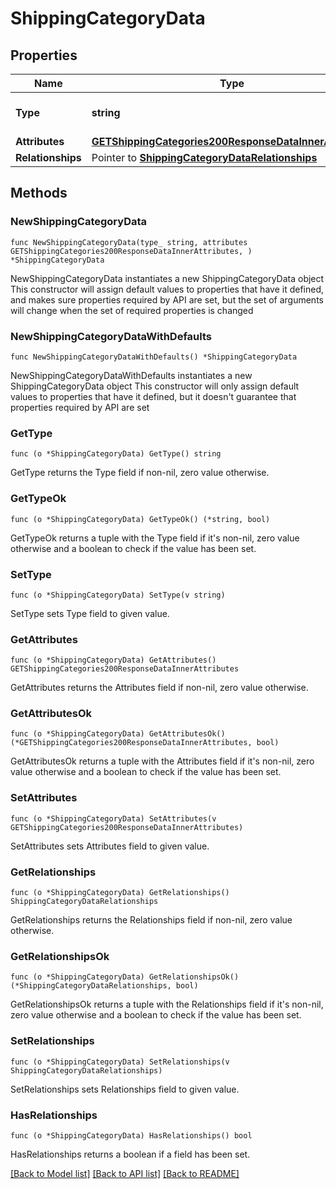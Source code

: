 # ShippingCategoryData

## Properties

Name | Type | Description | Notes
------------ | ------------- | ------------- | -------------
**Type** | **string** | The resource&#39;s type | 
**Attributes** | [**GETShippingCategories200ResponseDataInnerAttributes**](GETShippingCategories200ResponseDataInnerAttributes.md) |  | 
**Relationships** | Pointer to [**ShippingCategoryDataRelationships**](ShippingCategoryDataRelationships.md) |  | [optional] 

## Methods

### NewShippingCategoryData

`func NewShippingCategoryData(type_ string, attributes GETShippingCategories200ResponseDataInnerAttributes, ) *ShippingCategoryData`

NewShippingCategoryData instantiates a new ShippingCategoryData object
This constructor will assign default values to properties that have it defined,
and makes sure properties required by API are set, but the set of arguments
will change when the set of required properties is changed

### NewShippingCategoryDataWithDefaults

`func NewShippingCategoryDataWithDefaults() *ShippingCategoryData`

NewShippingCategoryDataWithDefaults instantiates a new ShippingCategoryData object
This constructor will only assign default values to properties that have it defined,
but it doesn't guarantee that properties required by API are set

### GetType

`func (o *ShippingCategoryData) GetType() string`

GetType returns the Type field if non-nil, zero value otherwise.

### GetTypeOk

`func (o *ShippingCategoryData) GetTypeOk() (*string, bool)`

GetTypeOk returns a tuple with the Type field if it's non-nil, zero value otherwise
and a boolean to check if the value has been set.

### SetType

`func (o *ShippingCategoryData) SetType(v string)`

SetType sets Type field to given value.


### GetAttributes

`func (o *ShippingCategoryData) GetAttributes() GETShippingCategories200ResponseDataInnerAttributes`

GetAttributes returns the Attributes field if non-nil, zero value otherwise.

### GetAttributesOk

`func (o *ShippingCategoryData) GetAttributesOk() (*GETShippingCategories200ResponseDataInnerAttributes, bool)`

GetAttributesOk returns a tuple with the Attributes field if it's non-nil, zero value otherwise
and a boolean to check if the value has been set.

### SetAttributes

`func (o *ShippingCategoryData) SetAttributes(v GETShippingCategories200ResponseDataInnerAttributes)`

SetAttributes sets Attributes field to given value.


### GetRelationships

`func (o *ShippingCategoryData) GetRelationships() ShippingCategoryDataRelationships`

GetRelationships returns the Relationships field if non-nil, zero value otherwise.

### GetRelationshipsOk

`func (o *ShippingCategoryData) GetRelationshipsOk() (*ShippingCategoryDataRelationships, bool)`

GetRelationshipsOk returns a tuple with the Relationships field if it's non-nil, zero value otherwise
and a boolean to check if the value has been set.

### SetRelationships

`func (o *ShippingCategoryData) SetRelationships(v ShippingCategoryDataRelationships)`

SetRelationships sets Relationships field to given value.

### HasRelationships

`func (o *ShippingCategoryData) HasRelationships() bool`

HasRelationships returns a boolean if a field has been set.


[[Back to Model list]](../README.md#documentation-for-models) [[Back to API list]](../README.md#documentation-for-api-endpoints) [[Back to README]](../README.md)


